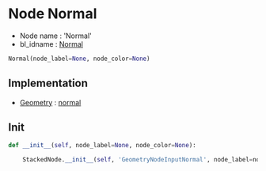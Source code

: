 # Node Normal

- Node name : 'Normal'
- bl_idname : [Normal](https://docs.blender.org/api/current/bpy.types.Normal.html)


``` python
Normal(node_label=None, node_color=None)
```
## Implementation

- [Geometry](/docs/GeoNodes/Geometry.md) : [normal](/docs/GeoNodes/Geometry.md#normal)

## Init

``` python
def __init__(self, node_label=None, node_color=None):

    StackedNode.__init__(self, 'GeometryNodeInputNormal', node_label=node_label, node_color=node_color)
```
